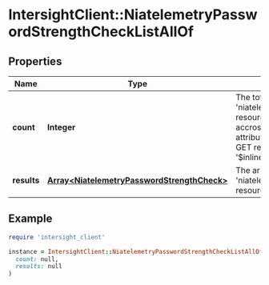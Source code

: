 # IntersightClient::NiatelemetryPasswordStrengthCheckListAllOf

## Properties

| Name | Type | Description | Notes |
| ---- | ---- | ----------- | ----- |
| **count** | **Integer** | The total number of &#39;niatelemetry.PasswordStrengthCheck&#39; resources matching the request, accross all pages. The &#39;Count&#39; attribute is included when the HTTP GET request includes the &#39;$inlinecount&#39; parameter. | [optional] |
| **results** | [**Array&lt;NiatelemetryPasswordStrengthCheck&gt;**](NiatelemetryPasswordStrengthCheck.md) | The array of &#39;niatelemetry.PasswordStrengthCheck&#39; resources matching the request. | [optional] |

## Example

```ruby
require 'intersight_client'

instance = IntersightClient::NiatelemetryPasswordStrengthCheckListAllOf.new(
  count: null,
  results: null
)
```

